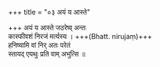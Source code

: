 +++
title = "०३ अयं य आस्ते"

+++
अयं य आस्ते जठरेष्व् अन्तः  
कास्फीवशं निरजं मर्त्यस्य । +++(Bhatt. nirujaṃ)+++  
हनिष्यामि वां निर् अतः परेतं  
स्तायद् एयथुः प्रति वाम् अभुत्सि ॥